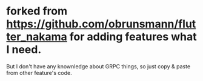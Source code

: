 # forked from https://github.com/obrunsmann/flutter_nakama for adding features what I need.
But I don't have any knownledge about GRPC things, so just copy & paste from other feature's code.

